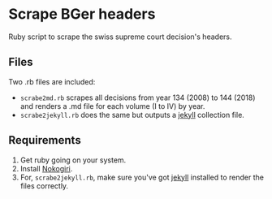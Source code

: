 # Scrape BGer headers
Ruby script to scrape the swiss supreme court decision's headers.

## Files

Two .rb files are included:

- `scrabe2md.rb` scrapes all decisions from year 134 (2008) to 144 (2018) and renders a .md file for each volume (I to IV) by year.
- `scrabe2jekyll.rb` does the same but outputs a [jekyll](https://jekyllrb.com) collection file.

## Requirements

1. Get ruby going on your system.
2. Install [Nokogiri](http://www.nokogiri.org/tutorials/installing_nokogiri.html).
3. For, `scrabe2jekyll.rb`, make sure you've got [jekyll](https://jekyllrb.com) installed to render the files correctly.
